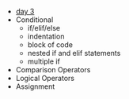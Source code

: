 - [day 3](https://replit.com/@jaimesHub/day-3-start#main.py)
- Conditional
    - if/elif/else
    - indentation
    - block of code
    - nested if and elif statements
    - multiple if
- Comparison Operators
- Logical Operators
- Assignment
